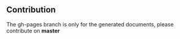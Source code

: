 Contribution
------------
  The gh-pages branch is only for the generated documents, please contribute on **master**

